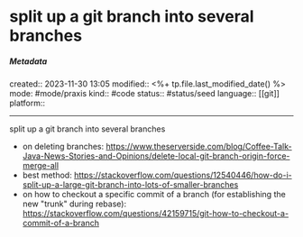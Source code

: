 # split up a git branch into several branches

##### Metadata
created:: 2023-11-30 13:05
modified:: <%+ tp.file.last_modified_date() %>
mode: #mode/praxis 
kind:: #code
status:: #status/seed
language:: [[git]]
platform::
***


split up a git branch into several branches
* on deleting branches: https://www.theserverside.com/blog/Coffee-Talk-Java-News-Stories-and-Opinions/delete-local-git-branch-origin-force-merge-all
* best method: https://stackoverflow.com/questions/12540446/how-do-i-split-up-a-large-git-branch-into-lots-of-smaller-branches
* on how to checkout a specific commit of a branch (for establishing the new "trunk" during rebase): https://stackoverflow.com/questions/42159715/git-how-to-checkout-a-commit-of-a-branch

